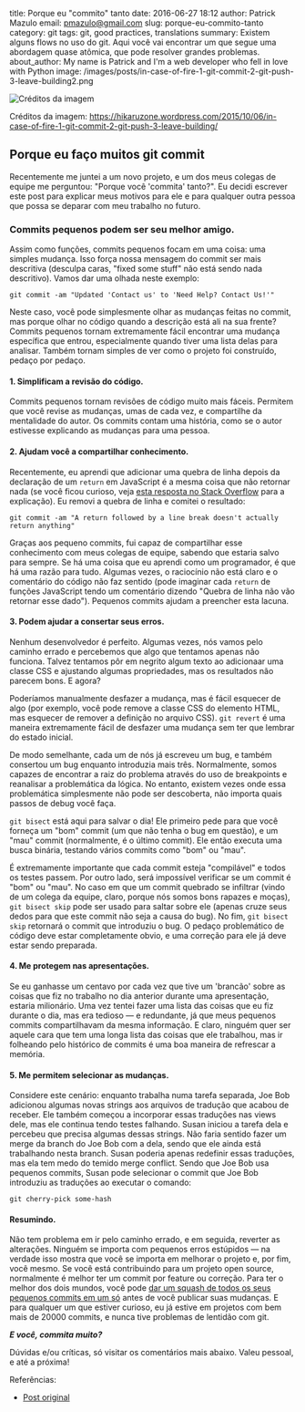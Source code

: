 title: Porque eu "commito" tanto
date: 2016-06-27 18:12
author: Patrick Mazulo
email: pmazulo@gmail.com
slug: porque-eu-commito-tanto
category: git
tags: git, good practices, translations
summary: Existem alguns flows no uso do git. Aqui você vai encontrar um que segue uma abordagem quase atômica, que pode resolver grandes problemas.
about_author: My name is Patrick and I'm a web developer who fell in love with Python
image: /images/posts/in-case-of-fire-1-git-commit-2-git-push-3-leave-building2.png

![Créditos da imagem]({filename}/images/posts/in-case-of-fire-1-git-commit-2-git-push-3-leave-building2.png)

Créditos da imagem: <https://hikaruzone.wordpress.com/2015/10/06/in-case-of-fire-1-git-commit-2-git-push-3-leave-building/>

## Porque eu faço muitos git commit
Recentemente me juntei a um novo projeto, e um dos meus colegas de equipe me perguntou: "Porque você 'commita' tanto?". Eu decidi escrever este post para explicar meus motivos para ele e para qualquer outra pessoa que possa se deparar com meu trabalho no futuro.

### Commits pequenos podem ser seu melhor amigo.
Assim como funções, commits pequenos focam em uma coisa: uma simples mudança. Isso força nossa mensagem do commit ser mais descritiva (desculpa caras, "fixed some stuff" não está sendo nada descritivo).
Vamos dar uma olhada neste exemplo:

````shell
git commit -am "Updated 'Contact us' to 'Need Help? Contact Us!'"
````

Neste caso, você pode simplesmente olhar as mudanças feitas no commit, mas porque olhar no código quando a descrição está ali na sua frente? Commits pequenos tornam extremamente fácil encontrar uma mudança específica que entrou, especialmente quando tiver uma lista delas para analisar. Também tornam simples de ver como o projeto foi construído, pedaço por pedaço.

#### 1. Simplificam a revisão do código.
Commits pequenos tornam revisões de código muito mais fáceis. Permitem que você revise as mudanças, umas de cada vez, e compartilhe da mentalidade do autor. Os commits contam uma história, como se o autor estivesse explicando as mudanças para uma pessoa.

#### 2. Ajudam você a compartilhar conhecimento.
Recentemente, eu aprendi que adicionar uma quebra de linha depois da declaração de um `return` em JavaScript é a mesma coisa que não retornar nada (se você ficou curioso, veja [esta resposta no Stack Overflow](http://stackoverflow.com/a/8528606) para a explicação). Eu removi a quebra de linha e comitei o resultado:

````shell
git commit -am "A return followed by a line break doesn't actually return anything"
````

Graças aos pequeno commits, fui capaz de compartilhar esse conhecimento com meus colegas de equipe, sabendo que estaria salvo para sempre. Se há uma coisa que eu aprendi como um programador, é que há uma razão para tudo. Algumas vezes, o raciocínio não está claro e o comentário do código não faz sentido (pode imaginar cada `return` de funções JavaScript tendo um comentário dizendo "Quebra de linha não vão retornar esse dado"). Pequenos commits ajudam a preencher esta lacuna.

#### 3. Podem ajudar a consertar seus erros.
Nenhum desenvolvedor é perfeito. Algumas vezes, nós vamos pelo caminho errado e percebemos que algo que tentamos apenas não funciona. Talvez tentamos pôr em negrito algum texto ao adicionaar uma classe CSS e ajustando algumas propriedades, mas os resultados não parecem bons. E agora?

Poderíamos manualmente desfazer a mudança, mas é fácil esquecer de algo (por exemplo, você pode remove a classe CSS do elemento HTML, mas esquecer de remover a definição no arquivo CSS). `git revert` é uma maneira extremamente fácil de desfazer uma mudança sem ter que lembrar do estado inicial.

De modo semelhante, cada um de nós já escreveu um bug, e também consertou um bug enquanto introduzia mais três. Normalmente, somos capazes de encontrar a raiz do problema através do uso de breakpoints e reanalisar a problemática da lógica. No entanto, existem vezes onde essa problemática simplesmente não pode ser descoberta, não importa quais passos de debug você faça.

`git bisect` está aqui para salvar o dia! Ele primeiro pede para que você forneça um "bom" commit (um que não tenha o bug em questão), e um "mau" commit (normalmente, é o último commit). Ele então executa uma busca binária, testando vários commits como "bom" ou "mau".

É extremamente importante que cada commit esteja "compilável" e todos os testes passem. Por outro lado, será impossível verificar se um commit é "bom" ou "mau". No caso em que um commit quebrado se infiltrar (vindo de um colega da equipe, claro, porque nós somos bons rapazes e moças), `git bisect skip` pode ser usado para saltar sobre ele (apenas cruze seus dedos para que este commit não seja a causa do bug). No fim, `git bisect skip` retornará o commit que introduziu o bug. O pedaço problemático de código deve estar completamente obvio, e uma correção para ele já deve estar sendo preparada.

#### 4. Me protegem nas apresentações.
Se eu ganhasse um centavo por cada vez que tive um 'brancão' sobre as coisas que fiz no trabalho no dia anterior durante uma apresentação, estaria milionário. Uma vez tentei fazer uma lista das coisas que eu fiz durante o dia, mas era tedioso — e redundante, já que meus pequenos commits compartilhavam da mesma informação. E claro, ninguém quer ser aquele cara que tem uma longa lista das coisas que ele trabalhou, mas ir folheando pelo histórico de commits é uma boa maneira de refrescar a memória.

#### 5. Me permitem selecionar as mudanças.
Considere este cenário: enquanto trabalha numa tarefa separada, Joe Bob adicionou algumas novas strings aos arquivos de tradução que acabou de receber. Ele também começou a incorporar essas traduções nas views dele, mas ele continua tendo testes falhando. Susan iniciou a tarefa dela e percebeu que precisa algumas dessas strings. Não faria sentido fazer um merge da branch do Joe Bob com a dela, sendo que ele ainda está trabalhando nesta branch. Susan poderia apenas redefinir essas traduções, mas ela tem medo do temido merge conflict. Sendo que Joe Bob usa pequenos commits, Susan pode selecionar o commit que Joe Bob introduziu as traduções ao executar o comando:

````shell
git cherry-pick some-hash
````

#### Resumindo.
Não tem problema em ir pelo caminho errado, e em seguida, reverter as alterações. Ninguém se importa com pequenos erros estúpidos — na verdade isso mostra que você se importa em melhorar o projeto e, por fim, você mesmo. Se você está contribuindo para um projeto open source, normalmente é melhor ter um commit por feature ou correção. Para ter o melhor dos dois mundos, você pode [dar um squash de todos os seus pequenos commits em um só](http://makandracards.com/makandra/527-squash-several-git-commits-into-a-single-commit) antes de você publicar suas mudanças. E para qualquer um que estiver curioso, eu já estive em projetos com bem mais de 20000 commits, e nunca tive problemas de lentidão com git.

**_E você, commita muito?_**


Dúvidas e/ou críticas, só visitar os comentários mais abaixo. Valeu pessoal, e até a próxima!

Referências:

- [Post original](http://spin.atomicobject.com/2015/11/11/all-the-commits/)
